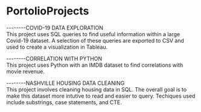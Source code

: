 # PortolioProjects

--------COVID-19 DATA EXPLORATION  
This project uses SQL queries to find useful information within a large Covid-19 dataset.  A selection of these queries are exported to CSV and used to create a visualization in Tableau.
                 
                 
                 
--------CORRELATION WITH PYTHON                        
This project uses Python with an IMDB dataset to find correlations with movie revenue.



--------NASHVILLE HOUSING DATA CLEANING                        
This project involves cleaning housing data in SQL.  The overall goal is to make this dataset more intutive to read and easier to query.  Techiques used include substrings, case statements, and CTE.       

